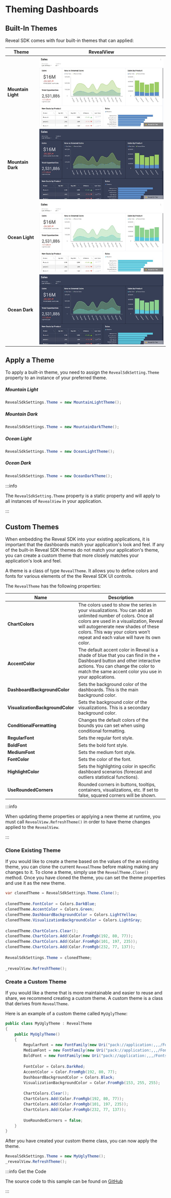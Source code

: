 # Theming Dashboards

## Built-In Themes

Reveal SDK comes with four built-in themes that can applied:

| Theme              | RevealView                               |
| -----              | :--------:                               |
| **Mountain Light** | ![](images/theming-mountain-light.jpg)  |
| **Mountain Dark**  | ![](images/theming-mountain-dark.jpg)   |
| **Ocean Light**    | ![](images/theming-ocean-light.jpg)    |
| **Ocean Dark**     | ![](images/theming-ocean-dark.jpg)     |

## Apply a Theme

To apply a built-in theme, you need to assign the `RevealSdkSetting.Theme` property to an instance of your preferred theme.

##### Mountain Light

```cs
RevealSdkSettings.Theme = new MountainLightTheme();
```

##### Mountain Dark

```cs
RevealSdkSettings.Theme = new MountainDarkTheme();
```

##### Ocean Light

```cs
RevealSdkSettings.Theme = new OceanLightTheme();
```

##### Ocean Dark

```cs
RevealSdkSettings.Theme = new OceanDarkTheme();
```

:::info

The `RevealSdkSetting.Theme` property is a static property and will apply to all instances of `RevealView` in your application.

:::

## Custom Themes

When embedding the Reveal SDK into your existing applications, it is important that the dashboards match your application's look and feel. If any of the built-in Reveal SDK themes do not match your application's theme, you can create a custom theme that more closely matches your application's look and feel.

A theme is a class of type `RevealTheme`. It allows you to define colors and fonts for various elements of the the Reveal SDK UI controls.

The `RevealTheme` has the following properties:

| Name                             | Description                                                                                                    |
| ----                             | -----------                                                                                                    |
| **ChartColors**                  | The colors used to show the series in your visualizations. You can add an unlimited number of colors. Once all colors are used in a visualization, Reveal will autogenerate new shades of these colors. This way your colors won’t repeat and each value will have its own color.            |
| **AccentColor**                  | The default accent color in Reveal is a shade of blue that you can find in the + Dashboard button and other interactive actions. You can change the color to match the same accent color you use in your applications.                                                                    |
| **DashboardBackgroundColor**     | Sets the background color of the dashboards. This is the main background color.                                |
| **VisualizationBackgroundColor** | Sets the background color of the visualizations. This is a secondary background color.                         |
| **ConditionalFormatting**        | Changes the default colors of the bounds you can set when using conditional formatting.                        |
| **RegularFont**                  | Sets the regular font style.                                                                                   |
| **BoldFont**                     | Sets the bold font style.                                                                                      |
| **MediumFont**                   | Sets the medium font style.                                                                                    |
| **FontColor**                    | Sets the color of the font.                                                                                    |
| **HighlightColor**               | Sets the highlighting color in specific dashboard scenarios (forecast and outliers statistical functions).     |
| **UseRoundedCorners**            | Rounded corners in buttons, tooltips, containers, visualizations, etc. If set to false, squared corners will be shown.                                                                                                                                                                        |

:::info

When updating theme properties or applying a new theme at runtime, you must call `RevealView.RefreshTheme()` in order to have theme changes applied to the `RevealView`.

:::

### Clone Existing Theme

If you would like to create a theme based on the values of the an existing theme, you can clone the current `RevealTheme` before making making any changes to it.  To clone a theme, simply use the `RevealTheme.Clone()` method. Once you have cloned the theme, you can set the theme properties and use it as the new theme.

```cs
var clonedTheme = RevealSdkSettings.Theme.Clone();

clonedTheme.FontColor = Colors.DarkBlue;
clonedTheme.AccentColor = Colors.Green;
clonedTheme.DashboardBackgroundColor = Colors.LightYellow;
clonedTheme.VisualizationBackgroundColor = Colors.LightGray;

clonedTheme.ChartColors.Clear();
clonedTheme.ChartColors.Add(Color.FromRgb(192, 80, 77));
clonedTheme.ChartColors.Add(Color.FromRgb(101, 197, 235));
clonedTheme.ChartColors.Add(Color.FromRgb(232, 77, 137));

RevealSdkSettings.Theme = clonedTheme;

_revealView.RefreshTheme();
```

### Create a Custom Theme

If you would like a theme that is more maintainable and easier to reuse and share, we recommend creating a custom theme. A custom theme is a class that derives from `RevealTheme`.

Here is an example of a custom theme called `MyUglyTheme`:
```cs
public class MyUglyTheme : RevealTheme
{
    public MyUglyTheme()
    {
        RegularFont = new FontFamily(new Uri("pack://application:,,,/Fonts/"), "./#Wingdings 2");
        MediumFont = new FontFamily(new Uri("pack://application:,,,/Fonts/"), "./#Lucida Calligraphy");
        BoldFont = new FontFamily(new Uri("pack://application:,,,/Fonts/"), "./#CF Crack and");

        FontColor = Colors.DarkRed;
        AccentColor = Color.FromRgb(192, 80, 77);
        DashboardBackgroundColor = Colors.Black;
        VisualizationBackgroundColor = Color.FromRgb(153, 255, 255);

        ChartColors.Clear();
        ChartColors.Add(Color.FromRgb(192, 80, 77));
        ChartColors.Add(Color.FromRgb(101, 197, 235));
        ChartColors.Add(Color.FromRgb(232, 77, 137));

        UseRoundedCorners = false;
    }
}
```

After you have created your custom theme class, you can now apply the theme.

```cs
RevealSdkSettings.Theme = new MyUglyTheme();
_revealView.RefreshTheme();
```

:::info Get the Code

The source code to this sample can be found on [GitHub](https://github.com/RevealBi/sdk-samples-wpf/tree/master/ThemingDashboards)

:::